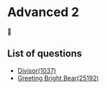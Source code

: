 Advanced 2
=================
👑

List of questions
--------------------

- [Divisor(1037)](https://github.com/yoru4890/coding_test/blob/main/baekjoon/advanced_2/1037.md)
- [Greeting Bright Bear(25192)](https://github.com/yoru4890/coding_test/blob/main/baekjoon/advanced_2/25192.md)
